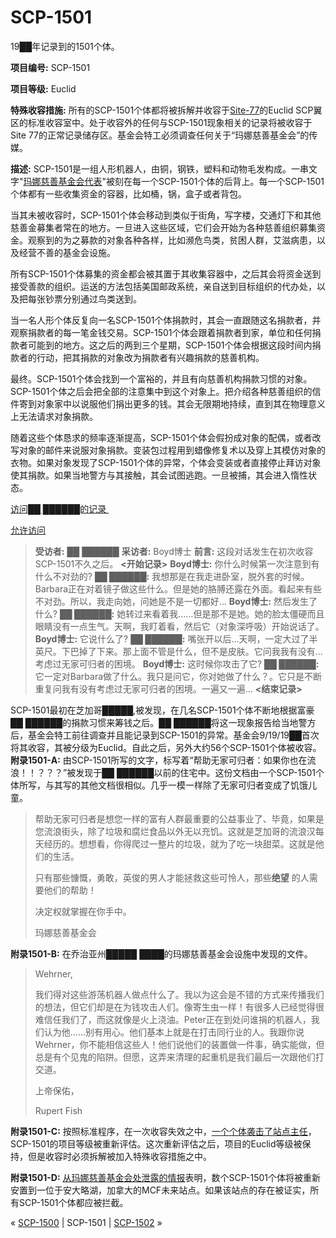 # SCP-1501
                        




19██年记录到的1501个体。



**项目编号:**  SCP-1501

**项目等级:**  Euclid

**特殊收容措施:**  所有的SCP-1501个体都将被拆解并收容于[Site-77](/secure-facility-dossier-site-77)的Euclid SCP翼区的标准收容室中。处于收容外的任何与SCP-1501现象相关的记录将被收容于Site 77的正常记录储存区。基金会特工必须调查任何关于“玛娜慈善基金会”的传媒。

**描述:**  SCP-1501是一组人形机器人，由铜，钢铁，塑料和动物毛发构成。一串文字"[玛娜慈善基金会代表](/manna-charitable-foundation-hub)"被刻在每一个SCP-1501个体的后背上。每一个SCP-1501个体都有一些收集资金的容器，比如桶，锅，盒子或者背包。

当其未被收容时，SCP-1501个体会移动到类似于街角，写字楼，交通灯下和其他慈善金募集者常在的地方。一旦进入这些区域，它们会开始为各种慈善组织募集资金。观察到的为之募款的对象各种各样，比如濒危鸟类，贫困人群，艾滋病患，以及经营不善的基金会设施。

所有SCP-1501个体募集的资金都会被其置于其收集容器中，之后其会将资金送到接受善款的组织。运送的方法包括美国邮政系统，亲自送到目标组织的代办处，以及把每张钞票分别通过鸟类送到。

当一名人形个体反复向一名SCP-1501个体捐款时，其会一直跟随这名捐款者，并观察捐款者的每一笔金钱交易。SCP-1501个体会跟着捐款者到家，单位和任何捐款者可能到的地方。这之后的两到三个星期，SCP-1501个体会根据这段时间内捐款者的行动，把其捐款的对象改为捐款者有兴趣捐款的慈善机构。

最终。SCP-1501个体会找到一个富裕的，并且有向慈善机构捐款习惯的对象。SCP-1501个体之后会把全部的注意集中到这个对象上。把介绍各种慈善组织的信件寄到对象家中以说服他们捐出更多的钱。其会无限期地持续，直到其在物理意义上无法请求对象捐款。

随着这些个体恳求的频率逐渐提高，SCP-1501个体会假扮成对象的配偶，或者改写对象的邮件来说服对象捐款。变装包过程用到蜡像修复术以及穿上其模仿对象的衣物。如果对象发现了SCP-1501个体的异常，个体会变装或者直接停止拜访对象使其捐款。如果当地警方与其接触，其会试图逃跑。一旦被捕，其会进入惰性状态。


<a shape='rect' class='collapsible-block-link' href='javascript:;'>&#35775;&#38382;&#9608;&#9608;&#160;&#9608;&#9608;&#9608;&#9608;&#9608;&#9608;&#30340;&#35760;&#24405;&#160;</a>

<a shape='rect' class='collapsible-block-link' href='javascript:;'>&#20801;&#35768;&#35775;&#38382;</a>


> **受访者:**  ██ ██████
**采访者:**  Boyd博士
**前言:**  这段对话发生在初次收容SCP-1501不久之后。
**<开始记录>** 
**Boyd博士:**  你什么时候第一次注意到有什么不对劲的?
**██ ██████:**  我想那是在我走进卧室，脱外套的时候。Barbara正在对着镜子做这些什么。但是她的胳膊还露在外面。看起来有些不对劲。所以，我走向她，问她是不是一切都好…
**Boyd博士:**  然后发生了什么?
**██ ██████:**  她转过来看着我……但是那不是她。她的脸太僵硬而且眼睛没有一点生气。天啊，我盯着看，然后它（对象深呼吸）开始说话了。
**Boyd博士:**  它说什么了?
**██ ██████:**  嘴张开以后…天啊，一定大过了半英尺。下巴掉了下来。那上面不管是什么，但不是皮肤。它问我我有没有…考虑过无家可归者的困境。
**Boyd博士:**  这时候你攻击了它?
**██ ██████:**  它一定对Barbara做了什么。我只是问它，你对她做了什么？。它只是不断重复问我有没有考虑过无家可归者的困境。一遍又一遍…
**<结束记录>** 
> 





SCP-1501最初在芝加哥█████,被发现，在几名SCP-1501个体不断地根据富豪██ ██████的捐款习惯来筹钱之后。██ ██████将这一现象报告给当地警方后，基金会特工前往调查并且能记录到SCP-1501的异常。基金会9/19/19██首次将其收容，其被分级为Euclid。自此之后，另外大约56个SCP-1501个体被收容。
**附录1501-A:**  由SCP-1501所写的文字，标写着“帮助无家可归者：如果你也在流浪！！？？？”被发现于██ ██████以前的住宅中。这份文档由一个SCP-1501个体所写，与其写的其他文档很相似。几乎一模一样除了无家可归者变成了饥饿儿童。


> 帮助无家可归者是想您一样的富有人群最重要的公益事业了、毕竟，如果是您流浪街头，除了垃圾和腐烂食品以外无以充饥。这就是芝加哥的流浪汉每天经历的。想想看，你得爬过一整片的垃圾，就为了吃一块甜菜。这就是他们的生活。
> 
> 只有那些慷慨，勇敢，英俊的男人才能拯救这些可怜人，那些**绝望** 的人需要他们的帮助！
> 
> 决定权就掌握在你手中。
> 
> 玛娜慈善基金会
> 

**附录1501-B:**  在乔治亚州█████ ████的玛娜慈善基金会设施中发现的文件。


> Wehrner,
> 
> 我们得对这些游荡机器人做点什么了。我以为这会是不错的方式来传播我们的想法，但它们却是在为钱攻击人们。像寄生虫一样！有很多人已经觉得很难信任我们了，而这就像是火上浇油。Peter正在到处问谁捐的机器人，我们认为他……别有用心。他们基本上就是在打击同行业的人。我跟你说Wehrner，你不能相信这些人！他们说他们的装置做一件事，确实能做，但总是有个见鬼的陷阱。但愿，这弄来清理的起重机是我们最后一次跟他们打交道。
> 
> 上帝保佑，
> 
> Rupert Fish
> 

**附录1501-C:**  按照标准程序，在一次收容失效之中，[一个个体袭击了站点主任](/i-was-not-magnificent)，SCP-1501的项目等级被重新评估。这次重新评估之后，项目的Euclid等级被保持，但是收容时必须拆解被加入特殊收容措施之中。

**附录1501-D:**  <a shape='rect' class='newpage' href='/draft-proposal-for-programme-arduinosis-9001'>&#20174;&#29595;&#23068;&#24904;&#21892;&#22522;&#37329;&#20250;&#22788;&#27844;&#38706;&#30340;&#24773;&#25253;</a>表明，数个SCP-1501个体将被重新安置到一位于安大略湖，加拿大的MCF未来站点。如果该站点的存在被证实，所有SCP-1501个体都应被拦截。



« [SCP-1500](/scp-1500) | SCP-1501 | [SCP-1502](/scp-1502) »





                    